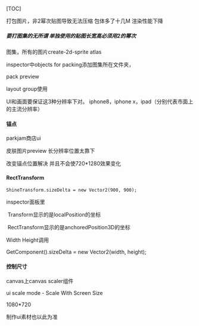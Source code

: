 [TOC]



打包图片，非2幂次贴图导致无法压缩 包体多了十几M 渲染性能下降

##### 要打图集的无所谓  单独使用的贴图长宽高必须用2的幂次

图集，所有的图片create-2d-sprite atlas

inspector中objects for packing添加图集所在文件夹，

pack preview



layout group使用





UI和画面要保证这3种分辨率下对。 iphone8，iphone x，ipad（分别代表市面上的主流分辨率）





#### 锚点

parkjam商店ui

皮肤图片preview 长分辨率位置太靠下

改变锚点位置解决 并且不会使720*1280效果变化



#### RectTransform

```
ShineTransform.sizeDelta = new Vector2(900, 900);
```



inspector面板里

​	Transform显示的是localPosition的坐标

​	RectTransform显示的是anchoredPosition3D的坐标



Width Height调用

GetComponent<RectTransform>().sizeDelta = new Vector2(width, height);





#### 控制尺寸

canvas上canvas scaler组件

ui scale mode - Scale With Screen Size

1080*720

制作ui素材也以此为准









